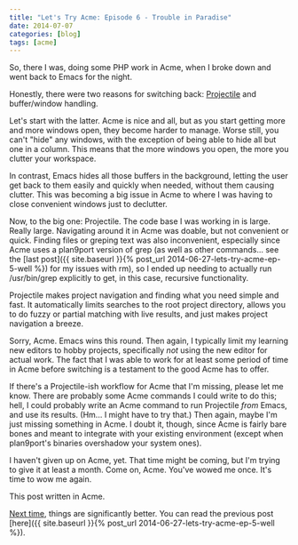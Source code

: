 ```yaml
---
title: "Let's Try Acme: Episode 6 - Trouble in Paradise"
date: 2014-07-07
categories: [blog]
tags: [acme]
---
```

So, there I was, doing some PHP work in Acme, when I broke down and went back to Emacs for the night.
<!--more-->
Honestly, there were two reasons for switching back: [Projectile](https://github.com/bbatsov/projectile) and buffer/window handling. 

Let's start with the latter. Acme is nice and all, but as you start getting more and more windows open, they become harder to manage. Worse still, you can't "hide" any windows, with the exception of being able to hide all but one in a column. This means that the more windows you open, the more you clutter your workspace. 

In contrast, Emacs hides all those buffers in the background, letting the user get back to them easily and quickly when needed, without them causing clutter. This was becoming a big issue in Acme to where I was having to close convenient windows just to declutter.

Now, to the big one: Projectile. The code base I was working in is large. Really large. Navigating around it in Acme was doable, but not convenient or quick. Finding files or greping text was also inconvenient, especially since Acme uses a plan9port version of grep (as well as other commands... see the [last post]({{ site.baseurl }}{% post_url 2014-06-27-lets-try-acme-ep-5-well %}) for my issues with rm), so I ended up needing to actually run /usr/bin/grep explicitly to get, in this case, recursive functionality. 

Projectile makes project navigation and finding what you need simple and fast. It automatically limits searches to the root project directory, allows you to do fuzzy or partial matching with live results, and just makes project navigation a breeze.

Sorry, Acme. Emacs wins this round. Then again, I typically limit my learning new editors to hobby projects, specifically *not* using the new editor for actual work. The fact that I was able to work for at least some period of time in Acme before switching is a testament to the good Acme has to offer.

If there's a Projectile-ish workflow for Acme that I'm missing, please let me know. There are probably some Acme commands I could write to do this; hell, I could probably write an Acme command to run Projectile *from* Emacs, and use its results. (Hm... I might have to try that.) Then again, maybe I'm just missing something in Acme. I doubt it, though, since Acme is fairly bare bones and meant to integrate with your existing environment (except when plan9port's binaries overshadow your system ones).

I haven't given up on Acme, yet. That time might be coming, but I'm trying to give it at least a month. Come on, Acme. You've wowed me once. It's time to wow me again.

This post written in Acme.

[Next time](/blog/2014/08/07/lets-try-acme-episode-7-equilibrium), things are significantly better.
You can read the previous post [here]({{ site.baseurl }}{% post_url 2014-06-27-lets-try-acme-ep-5-well %}).
